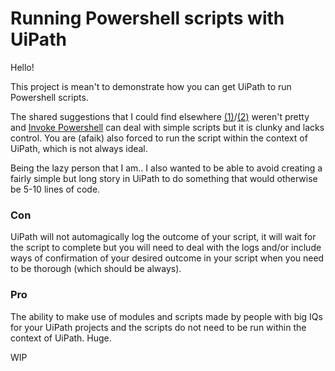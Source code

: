 # Running Powershell scripts with UiPath

Hello!

This project is mean't to demonstrate how you can get UiPath to run Powershell scripts.

The shared suggestions that I could find elsewhere [(1)](https://forum.uipath.com/t/how-to-integrate-powershell-with-uipath-step-by-step-guide/112279)/[(2)](https://excelcult.com/how-to-execute-powershell-script-in-uipath/) weren't pretty and [Invoke Powershell](https://docs.uipath.com/activities/docs/invoke-power-shell) can deal with simple scripts but it is clunky and lacks control. You are (afaik) also forced to run the script within the context of UiPath, which is not always ideal. 

Being the lazy person that I am.. I also wanted to be able to avoid creating a fairly simple but long story in UiPath to do something that would otherwise be 5-10 lines of code.

### Con ###
UiPath will not automagically log the outcome of your script, it will wait for the script to complete but you will need to deal with the logs and/or include ways of confirmation of your desired outcome in your script when you need to be thorough (which should be always).

### Pro ###
The ability to make use of modules and scripts made by people with big IQs for your UiPath projects and the scripts do not need to be run within the context of UiPath. Huge.


WIP
